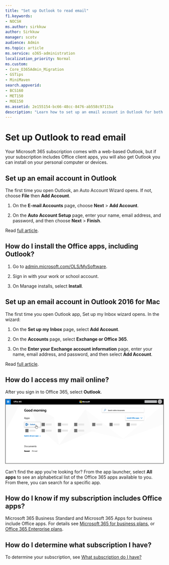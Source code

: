 ```yaml
---
title: "Set up Outlook to read email"
f1.keywords:
- NOCSH
ms.author: sirkkuw
author: Sirkkuw
manager: scotv
audience: Admin
ms.topic: article
ms.service: o365-administration
localization_priority: Normal
ms.custom:
- Core_O365Admin_Migration
- GSTips
- MiniMaven
search.appverid:
- BCS160
- MET150
- MOE150
ms.assetid: 2e155154-bc66-48cc-8476-ab558c97115a
description: "Learn how to set up an email account in Outlook for both Windows and Mac, and about installing Office apps and accessing emails online."
---
```


# Set up Outlook to read email

Your Microsoft 365 subscription comes with a web-based Outlook, but if your subscription includes Office client apps, you will also get Outlook you can install on your personal computer or devices.
  
## Set up an email account in Outlook

The first time you open Outlook, an Auto Account Wizard opens. If not, choose **File** then **Add Account**.
  
1. On the **E-mail Accounts** page, choose **Next** \> **Add Account**.
    
2. On the **Auto Account Setup** page, enter your name, email address, and password, and then choose **Next** \> **Finish**.
    
Read [full article](https://support.office.com/article/6e27792a-9267-4aa4-8bb6-c84ef146101b.aspx).
  
## How do I install the Office apps, including Outlook?

1. Go to [admin.microsoft.com/OLS/MySoftware](https://admin.microsoft.com/OLS/MySoftware.aspx).
    
2. Sign in with your work or school account.
    
3. On Manage installs, select **Install**.
    
## Set up an email account in Outlook 2016 for Mac

The first time you open Outlook app, Set up my Inbox wizard opens. In the wizard: 
  
1. On the **Set up my Inbox** page, select **Add Account**.
    
2. On the **Accounts** page, select **Exchange or Office 365**.
    
3. On the **Enter your Exchange account information** page, enter your name, email address, and password, and then select **Add Account**.
    
Read [full article](https://support.office.com/article/6e27792a-9267-4aa4-8bb6-c84ef146101b.aspx#PickTab=Outlook_for_Mac). 
  
## How do I access my mail online?

After you sign in to Office 365, select **Outlook**.
  
![The Office 365 home page with the Outlook app highlighted](../../media/3ceee838-9d85-4af3-95a6-fbcee11036f4.png)
  
Can't find the app you're looking for? From the app launcher, select **All apps** to see an alphabetical list of the Office 365 apps available to you. From there, you can search for a specific app. 
  
## How do I know if my subscription includes Office apps?

Microsoft 365 Business Standard and Microsoft 365 Apps for business include Office apps. For details see [Microsoft 365 for business plans](https://go.microsoft.com/fwlink/p/?LinkId=723731), or [Office 365 Enterprise plans](https://go.microsoft.com/fwlink/p/?LinkId=800029).
  
## How do I determine what subscription I have?

To determine your subscription, see [What subscription do I have?](../admin-overview/what-subscription-do-i-have.md)
  


